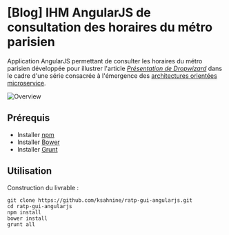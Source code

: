 # [Blog] IHM AngularJS de consultation des horaires du métro parisien
Application AngularJS permettant de consulter les horaires du métro parisien développée pour illustrer l'article <i><a href="http://blog.inovia-conseil.fr/?p=156">Présentation de Dropwizard</a></i> dans le cadre d'une série consacrée à l'émergence des <a href="http://blog.inovia-conseil.fr/?p=155">architectures orientées microservice</a>.

![Overview](https://raw.githubusercontent.com/ksahnine/ratp-gui-angularjs/master/docs/metro-gui.png "Overview")

## Prérequis
 - Installer <a href="https://www.npmjs.com/">npm</a>
 - Installer <a href="http://bower.io/#install-bower">Bower</a>
 - Installer <a href="http://gruntjs.com/getting-started">Grunt</a>

## Utilisation
Construction du livrable :
```
git clone https://github.com/ksahnine/ratp-gui-angularjs.git
cd ratp-gui-angularjs
npm install
bower install
grunt all
```
